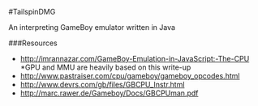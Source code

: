 #TailspinDMG

An interpreting GameBoy emulator written in Java




###Resources
* http://imrannazar.com/GameBoy-Emulation-in-JavaScript:-The-CPU
  *GPU and MMU are heavily based on this write-up
* http://www.pastraiser.com/cpu/gameboy/gameboy_opcodes.html
* http://www.devrs.com/gb/files/GBCPU_Instr.html
* http://marc.rawer.de/Gameboy/Docs/GBCPUman.pdf